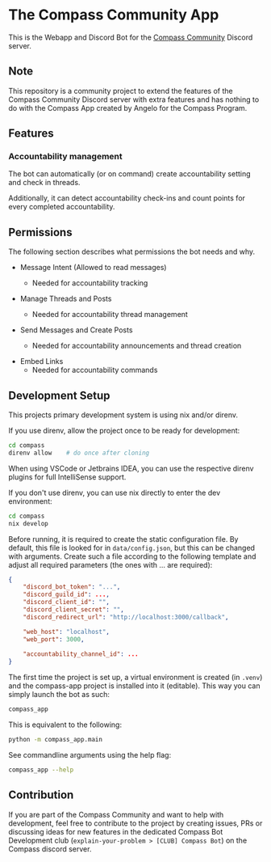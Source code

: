 # The Compass Community App

This is the Webapp and Discord Bot for the [Compass Community](https://thecompass.diy) Discord server.


## Note

This repository is a community project to extend the features of the Compass Community Discord server with extra features and  has nothing to do with the Compass App created by Angelo for the Compass Program.


## Features

### Accountability management

The bot can automatically (or on command) create accountability setting and check in threads.

Additionally, it can detect accountability check-ins and count points for every completed accountability.


## Permissions

The following section describes what permissions the bot needs and why.

- Message Intent (Allowed to read messages)
  - Needed for accountability tracking
- Manage Threads and Posts
  - Needed for accountability thread management

- Send Messages and Create Posts
  - Needed for accountability announcements and thread creation
<!-- - Read messages in threads
  - Needed for accountability tracking -->
- Embed Links
  - Needed for accountability commands


## Development Setup

This projects primary development system is using nix and/or direnv.

If you use direnv, allow the project once to be ready for development:

```bash
cd compass
direnv allow    # do once after cloning
```

When using VSCode or Jetbrains IDEA, you can use the respective direnv plugins for full IntelliSense support.

If you don't use direnv, you can use nix directly to enter the dev environment:

```bash
cd compass
nix develop
```

Before running, it is required to create the static configuration file. By default, this file is looked for in `data/config.json`, but this can be changed with arguments. Create such a file according to the following template and adjust all required parameters (the ones with ... are required):

```json
{
    "discord_bot_token": "...",
    "discord_guild_id": ...,
    "discord_client_id": "",
    "discord_client_secret": "",
    "discord_redirect_url": "http://localhost:3000/callback",

    "web_host": "localhost",
    "web_port": 3000,
    
    "accountability_channel_id": ...
}
```

The first time the project is set up, a virtual environment is created (in `.venv`) and the compass-app project is installed into it (editable).
This way you can simply launch the bot as such:

```bash
compass_app
```

This is equivalent to the following:

```bash
python -m compass_app.main
```

See commandline arguments using the help flag:

```bash
compass_app --help
```


## Contribution

If you are part of the Compass Community and want to help with development, feel free to contribute to the project by creating issues, PRs or discussing ideas for new features in the dedicated Compass Bot Development club (`explain-your-problem > [CLUB] Compass Bot`) on the Compass discord server.